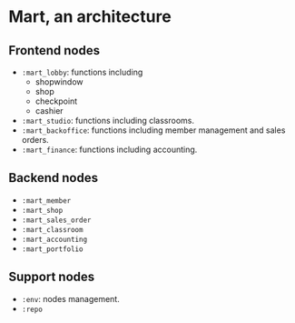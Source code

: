 # Mart, an architecture

## Frontend nodes

- `:mart_lobby`: functions including
  - shopwindow
  - shop
  - checkpoint
  - cashier
- `:mart_studio`: functions including classrooms.
- `:mart_backoffice`: functions including member management and sales orders.
- `:mart_finance`: functions including accounting.

## Backend nodes

- `:mart_member`
- `:mart_shop`
- `:mart_sales_order`
- `:mart_classroom`
- `:mart_accounting`
- `:mart_portfolio`

## Support nodes

- `:env`: nodes management.
- `:repo`
